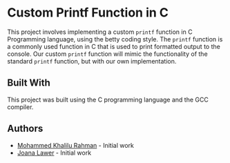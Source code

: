# Custom Printf Function in C

This project involves implementing a custom `printf` function in C Programming language, using the betty coding style. The `printf` function is a commonly used function in C that is used to print formatted output to the console. Our custom `printf` function will mimic the functionality of the standard `printf` function, but with our own implementation.

## Built With

This project was built using the C programming language and the GCC compiler.

## Authors

- [Mohammed Khalilu Rahman](https://github.com/krmohammed) - Initial work
- [Joana Lawer](https://github.com/joanalawer) - Initial work

